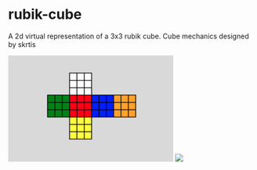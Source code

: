 # rubik-cube
A 2d virtual representation of a 3x3 rubik cube. Cube mechanics designed by skrtis

![](Screen%20Shot%202021-06-15%20at%204.52.52%20PM.png)
![](rubik-cube-graphical-demo)

